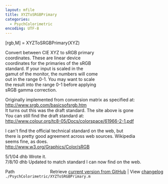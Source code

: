 ```yaml
---
layout: mfile
title: XYZToSRGBPrimary
categories:
  - PsychColorimetric
encoding: UTF-8
---
```


[rgb,M] = XYZToSRGBPrimary(XYZ)  

Convert between CIE XYZ to sRGB primary  
coordinates.  These are linear device  
coordinates for the primaries of the sRGB  
standard.  If your input is scaled in the  
gamut of the monitor, the numbers will come  
out in the range 0-1.  You may want to scale  
the result into the range 0-1 before applying  
sRGB gamma correction.  

Originally implemented from conversion matrix as specified at:  
  http://www.srgb.com/basicsofsrgb.htm  
It turns out this was the draft standard.  The site above is gone  
You can still find the draft standard at:  
  http://www.colour.org/tc8-05/Docs/colorspace/61966-2-1.pdf  

I can't find the official technical standard on the web, but  
there is pretty good agreement across web sources.  Wikipedia  
seems fine, as does.  
  http://www.w3.org/Graphics/Color/sRGB  

5/1/04  dhb             Wrote it.  
7/8/10    dhb             Updated to match standard I can now find on the web.  


<div class="code_header" style="text-align:right;">
  <span style="float:left;">Path&nbsp;&nbsp;</span> <span class="counter">Retrieve <a href=
  "https://raw.github.com/Psychtoolbox-3/Psychtoolbox-3/beta/./PsychColorimetric/XYZToSRGBPrimary.m">current version from GitHub</a> | View <a href=
  "https://github.com/Psychtoolbox-3/Psychtoolbox-3/commits/beta/./PsychColorimetric/XYZToSRGBPrimary.m">changelog</a></span>
</div>
<div class="code">
  <code>./PsychColorimetric/XYZToSRGBPrimary.m</code>
</div>

